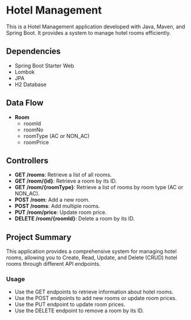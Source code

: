 # Hotel Management

This is a Hotel Management application developed with Java, Maven, and Spring Boot. It provides a system to manage hotel rooms efficiently.

## Dependencies

- Spring Boot Starter Web
- Lombok
- JPA
- H2 Database

## Data Flow

- **Room**
  - roomId
  - roomNo
  - roomType (AC or NON_AC)
  - roomPrice

## Controllers

- **GET /rooms**: Retrieve a list of all rooms.
- **GET /room/{id}**: Retrieve a room by its ID.
- **GET /room/{roomType}**: Retrieve a list of rooms by room type (AC or NON_AC).
- **POST /room**: Add a new room.
- **POST /rooms**: Add multiple rooms.
- **PUT /room/price**: Update room price.
- **DELETE /room/{roomId}**: Delete a room by its ID.

## Project Summary

This application provides a comprehensive system for managing hotel rooms, allowing you to Create, Read, Update, and Delete (CRUD) hotel rooms through different API endpoints.

### Usage

- Use the GET endpoints to retrieve information about hotel rooms.
- Use the POST endpoints to add new rooms or update room prices.
- Use the PUT endpoint to update room prices.
- Use the DELETE endpoint to remove a room by its ID.

